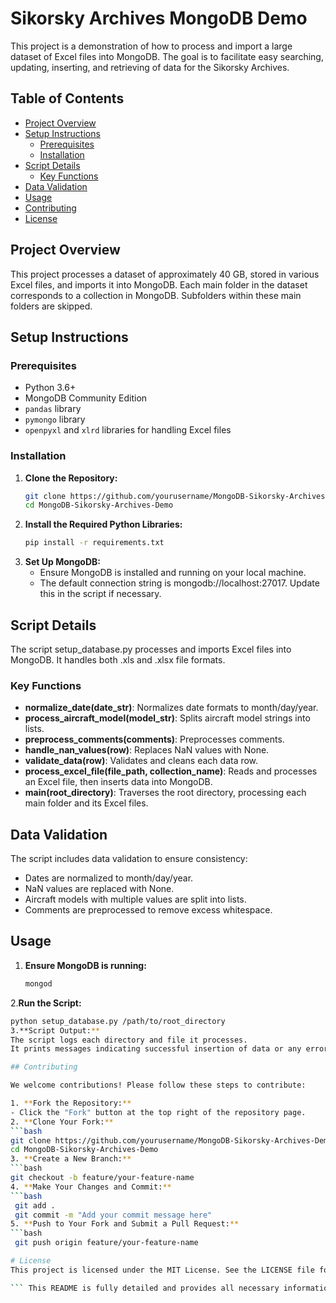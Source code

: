 # Sikorsky Archives MongoDB Demo

This project is a demonstration of how to process and import a large dataset of Excel files into MongoDB. The goal is to facilitate easy searching, updating, inserting, and retrieving of data for the Sikorsky Archives.

## Table of Contents

- [Project Overview](#project-overview)
- [Setup Instructions](#setup-instructions)
  - [Prerequisites](#prerequisites)
  - [Installation](#installation)
- [Script Details](#script-details)
  - [Key Functions](#key-functions)
- [Data Validation](#data-validation)
- [Usage](#usage)
- [Contributing](#contributing)
- [License](#license)

## Project Overview

This project processes a dataset of approximately 40 GB, stored in various Excel files, and imports it into MongoDB. Each main folder in the dataset corresponds to a collection in MongoDB. Subfolders within these main folders are skipped.

## Setup Instructions

### Prerequisites

- Python 3.6+
- MongoDB Community Edition
- `pandas` library
- `pymongo` library
- `openpyxl` and `xlrd` libraries for handling Excel files

### Installation

1. **Clone the Repository:**
   ```bash
   git clone https://github.com/yourusername/MongoDB-Sikorsky-Archives-Demo.git
   cd MongoDB-Sikorsky-Archives-Demo
2. **Install the Required Python Libraries:**
   ```bash
   pip install -r requirements.txt
3. **Set Up MongoDB:**
   - Ensure MongoDB is installed and running on your local machine.
   - The default connection string is mongodb://localhost:27017. Update this in the script if necessary.

## Script Details 
The script setup_database.py processes and imports Excel files into MongoDB. It handles both .xls and .xlsx file formats.

### Key Functions

- **normalize_date(date_str)**: Normalizes date formats to month/day/year.
- **process_aircraft_model(model_str)**: Splits aircraft model strings into lists.
- **preprocess_comments(comments)**: Preprocesses comments.
- **handle_nan_values(row)**: Replaces NaN values with None.
- **validate_data(row)**: Validates and cleans each data row.
- **process_excel_file(file_path, collection_name)**: Reads and processes an Excel file, then inserts data into MongoDB.
- **main(root_directory)**: Traverses the root directory, processing each main folder and its Excel files.

## Data Validation

The script includes data validation to ensure consistency:

- Dates are normalized to month/day/year.
- NaN values are replaced with None.
- Aircraft models with multiple values are split into lists.
- Comments are preprocessed to remove excess whitespace.

## Usage

1. **Ensure MongoDB is running:**
   ```bash
   mongod 
2.**Run the Script:**
   ```bash
   python setup_database.py /path/to/root_directory
3.**Script Output:**
The script logs each directory and file it processes.
It prints messages indicating successful insertion of data or any errors encountered.

## Contributing

We welcome contributions! Please follow these steps to contribute:

1. **Fork the Repository:**
   - Click the "Fork" button at the top right of the repository page.
2. **Clone Your Fork:**
   ```bash
   git clone https://github.com/yourusername/MongoDB-Sikorsky-Archives-Demo.git
   cd MongoDB-Sikorsky-Archives-Demo
 3. **Create a New Branch:**
   ```bash
   git checkout -b feature/your-feature-name
4. **Make Your Changes and Commit:**
   ```bash
    git add .
    git commit -m "Add your commit message here"
5. **Push to Your Fork and Submit a Pull Request:**
  ```bash
    git push origin feature/your-feature-name

# License
This project is licensed under the MIT License. See the LICENSE file for details.

``` This README is fully detailed and provides all necessary information for users and contributors, including a fully populated Table of Contents. If you need any more assistance, let me know! ```







